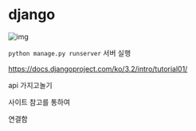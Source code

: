 # django



![img](https://postfiles.pstatic.net/MjAyMTA2MjJfNTQg/MDAxNjI0MzU4NDE3MTcw.aHKHoZHzPOiunKzDR1ncLZGb_YMvRUHudpzZ7gyE2YMg.8HLUll-9ZCXtJI0CvHqGhTzBzGlCdtx7NPqqk_t0Z5cg.JPEG.khl0627v/(0622)_03._Django_Cycle.jpg?type=w773)

`python manage.py runserver` 서버 실행



https://docs.djangoproject.com/ko/3.2/intro/tutorial01/



api 가지고놀기

사이트 참고를 통하여 

연결함


